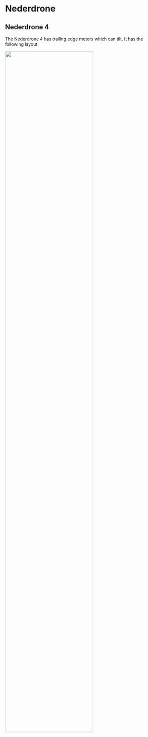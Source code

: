 # Nederdrone

## Nederdrone 4

The Nederdrone 4 has trailing edge motors which can tilt. It has the following layout:

<img src="../raw/master/images/Nederdrone4_layout.jpg" width="75%"/>